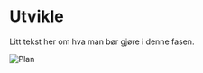 # Utvikle

<div className="row">
    <div className="column">
        <p>
            Litt tekst her om hva man bør gjøre i denne fasen.
        </p>
    </div>
    <div className="column">
        <img alt="Plan" src="/img/devops_code.svg"/>
    </div>
</div>
